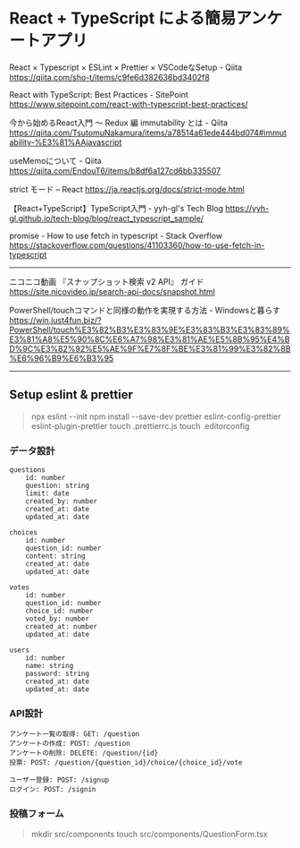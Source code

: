 # React + TypeScript による簡易アンケートアプリ

React × Typescript × ESLint × Prettier × VSCodeなSetup - Qiita
https://qiita.com/sho-t/items/c9fe6d382636bd3402f8

React with TypeScript: Best Practices - SitePoint
https://www.sitepoint.com/react-with-typescript-best-practices/

今から始めるReact入門 〜 Redux 編 immutability とは - Qiita
https://qiita.com/TsutomuNakamura/items/a78514a61ede444bd074#immutability-%E3%81%AAjavascript

useMemoについて - Qiita
https://qiita.com/EndouT6/items/b8df6a127cd6bb335507

strict モード – React
https://ja.reactjs.org/docs/strict-mode.html

【React+TypeScript】TypeScript入門 - yyh-gl's Tech Blog
https://yyh-gl.github.io/tech-blog/blog/react_typescript_sample/

promise - How to use fetch in typescript - Stack Overflow
https://stackoverflow.com/questions/41103360/how-to-use-fetch-in-typescript

---

ニコニコ動画 『スナップショット検索 v2 API』 ガイド
https://site.nicovideo.jp/search-api-docs/snapshot.html

PowerShell/touchコマンドと同様の動作を実現する方法 - Windowsと暮らす
https://win.just4fun.biz/?PowerShell/touch%E3%82%B3%E3%83%9E%E3%83%B3%E3%83%89%E3%81%A8%E5%90%8C%E6%A7%98%E3%81%AE%E5%8B%95%E4%BD%9C%E3%82%92%E5%AE%9F%E7%8F%BE%E3%81%99%E3%82%8B%E6%96%B9%E6%B3%95

---

## Setup eslint & prettier

> npx eslint --init
> npm install --save-dev prettier eslint-config-prettier eslint-plugin-prettier
> touch .prettierrc.js
> touch .editorconfig

### データ設計

```
questions
    id: number
    question: string
    limit: date
    created_by: number
    created_at: date
    updated_at: date

choices
    id: number
    question_id: number
    content: string
    created_at: date
    updated_at: date

votes
    id: number
    question_id: number
    choice_id: number
    voted_by: number
    created_at: number
    updated_at: date

users
    id: number
    name: string
    password: string
    created_at: date
    updated_at: date
```

### API設計

```
アンケート一覧の取得: GET: /question
アンケートの作成: POST: /question
アンケートの削除: DELETE: /question/{id}
投票: POST: /question/{question_id}/choice/{choice_id}/vote

ユーザー登録: POST: /signup
ログイン: POST: /signin
```

### 投稿フォーム

> mkdir src/components
> touch src/components/QuestionForm.tsx
